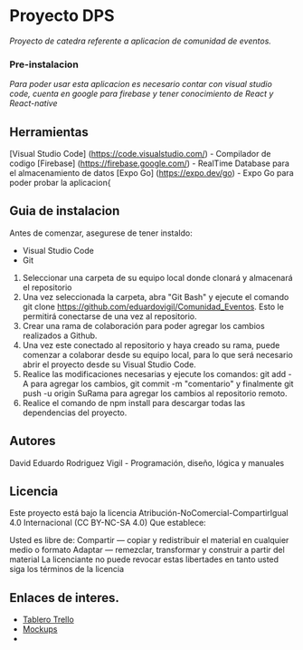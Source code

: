 # Proyecto DPS
*Proyecto de catedra referente a aplicacion de comunidad de eventos.*

### Pre-instalacion
*Para poder usar esta aplicacion es necesario contar con visual studio code, cuenta en google para firebase y tener conocimiento de React y React-native*

## Herramientas
[Visual Studio Code] (https://code.visualstudio.com/) - Compilador de codigo
[Firebase] (https://firebase.google.com/) - RealTime Database para el almacenamiento de datos
[Expo Go] (https://expo.dev/go) - Expo Go para poder probar la aplicacion{

## Guia de instalacion
Antes de comenzar, asegurese de tener instaldo:

* Visual Studio Code
* Git

1. Seleccionar una carpeta de su equipo local donde clonará y almacenará el repositorio
2. Una vez seleccionada la carpeta, abra "Git Bash" y ejecute el comando git clone https://github.com/eduardovigil/Comunidad_Eventos. Esto le permitirá conectarse de una vez al repositorio.
3. Crear una rama de colaboración para poder agregar los cambios realizados a Github.
4. Una vez este conectado al repositorio y haya creado su rama, puede comenzar a colaborar desde su equipo local, para lo que será necesario abrir el proyecto desde su Visual Studio Code.
5. Realice las modificaciones necesarias y ejecute los comandos: git add -A para agregar los cambios, git commit -m "comentario" y finalmente git push -u origin SuRama para agregar los cambios al repositorio remoto.
6. Realice el comando de npm install para descargar todas las dependencias del proyecto.

## Autores

 David Eduardo Rodriguez Vigil - Programación, diseño, lógica y manuales

 ## Licencia

Este proyecto está bajo la licencia Atribución-NoComercial-CompartirIgual 4.0 Internacional (CC BY-NC-SA 4.0) Que establece:

Usted es libre de: Compartir — copiar y redistribuir el material en cualquier medio o formato Adaptar — remezclar, transformar y construir a partir del material La licenciante no puede revocar estas libertades en tanto usted siga los términos de la licencia

## Enlaces de interes.

* [Tablero Trello ](https://trello.com/b/7RYpwpg9/catedra-dps)
* [Mockups](https://drive.google.com/drive/folders/14FxqYnTHI4RgBdzcStZNRfCNbm24WZ0U?usp=sharing)
* 
